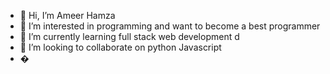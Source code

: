 - 👋 Hi, I’m Ameer Hamza
- 👀 I’m interested in programming and want to become a best programmer
- 🌱 I’m currently learning full stack web development d
- 💞️ I’m looking to collaborate on python Javascript
- �

<!---
Ameer205/Ameer205 is a ✨ special ✨ repository because its `README.md` (this file) appears on your GitHub profile.
You can click the Preview link to take a look at your changes.
--->
